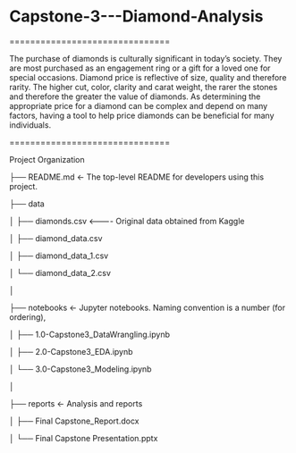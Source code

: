 # Capstone-3---Diamond-Analysis

===============================

The purchase of diamonds is culturally significant in today’s society. They are most purchased as an engagement ring or a gift for a loved one for special occasions. Diamond price is reflective of size, quality and therefore rarity. The higher cut, color, clarity and carat weight, the rarer the stones and therefore the greater the value of diamonds. As determining the appropriate price for a diamond can be complex and depend on many factors, having a tool to help price diamonds can be beneficial for many individuals.

===============================

Project Organization

├── README.md <- The top-level README for developers using this project.

├── data

│   ├── diamonds.csv <---- Original data obtained from Kaggle

│   ├── diamond_data.csv

│   ├── diamond_data_1.csv

│   └── diamond_data_2.csv

│

├── notebooks <- Jupyter notebooks. Naming convention is a number (for ordering),

│ ├── 1.0-Capstone3_DataWrangling.ipynb

│ ├── 2.0-Capstone3_EDA.ipynb

│ └── 3.0-Capstone3_Modeling.ipynb

│

├── reports <- Analysis and reports

│ ├── Final Capstone_Report.docx

│ └── Final Capstone Presentation.pptx
